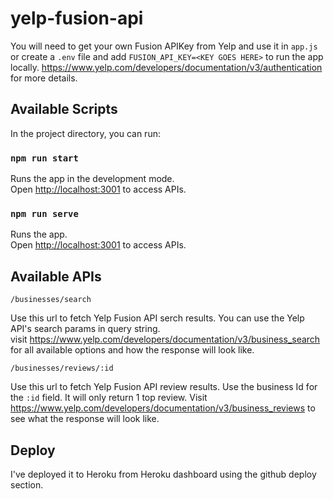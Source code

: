 # yelp-fusion-api
You will need to get your own Fusion APIKey from Yelp and use it in `app.js` or create a `.env` file and add `FUSION_API_KEY=<KEY GOES HERE>` to run the app locally. 
https://www.yelp.com/developers/documentation/v3/authentication for more details.

## Available Scripts

In the project directory, you can run:

### `npm run start`

Runs the app in the development mode.<br />
Open [http://localhost:3001](http://localhost:3001) to access APIs.

### `npm run serve`

Runs the app.<br />
Open [http://localhost:3001](http://localhost:3001) to access APIs.

## Available APIs

`/businesses/search` 

Use this url to fetch Yelp Fusion API serch results. You can use the Yelp API's search params in query string.  
visit https://www.yelp.com/developers/documentation/v3/business_search for all available options and how the response will look like. 

`/businesses/reviews/:id` 

Use this url to fetch Yelp Fusion API review results. Use the business Id for the `:id` field. It will only return 1 top review.
Visit https://www.yelp.com/developers/documentation/v3/business_reviews to see what the response will look like. 

## Deploy
I've deployed it to Heroku from Heroku dashboard using the github deploy section. 
